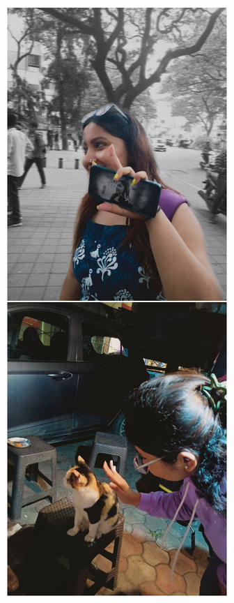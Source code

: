 ![image alt](https://github.com/Thekhandare/ajayk/blob/main/3%20(1).jpg?raw=true)
![image alt](https://github.com/Thekhandare/ajayk/blob/main/3%20(3).jpg?raw=true)
